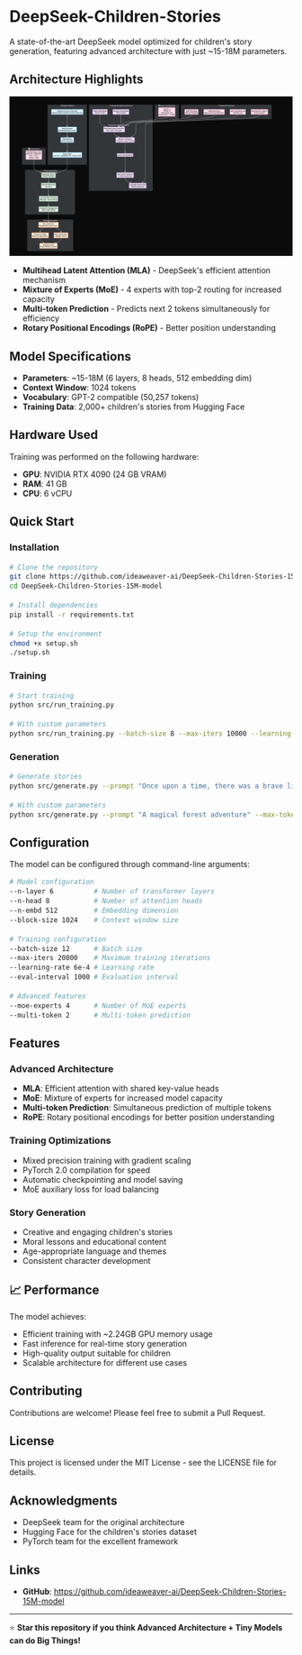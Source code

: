 # DeepSeek-Children-Stories 

A state-of-the-art DeepSeek model optimized for children's story generation, featuring advanced architecture with just ~15-18M parameters.

## Architecture Highlights

![DeepSeek Architecture](deepseek-arch.png)

- **Multihead Latent Attention (MLA)** - DeepSeek's efficient attention mechanism
- **Mixture of Experts (MoE)** - 4 experts with top-2 routing for increased capacity
- **Multi-token Prediction** - Predicts next 2 tokens simultaneously for efficiency
- **Rotary Positional Encodings (RoPE)** - Better position understanding

## Model Specifications

- **Parameters**: ~15-18M (6 layers, 8 heads, 512 embedding dim)
- **Context Window**: 1024 tokens
- **Vocabulary**: GPT-2 compatible (50,257 tokens)
- **Training Data**: 2,000+ children's stories from Hugging Face

## Hardware Used

Training was performed on the following hardware:

- **GPU**: NVIDIA RTX 4090 (24 GB VRAM)
- **RAM**: 41 GB
- **CPU**: 6 vCPU

## Quick Start

### Installation

```bash
# Clone the repository
git clone https://github.com/ideaweaver-ai/DeepSeek-Children-Stories-15M-model.git
cd DeepSeek-Children-Stories-15M-model

# Install dependencies
pip install -r requirements.txt

# Setup the environment
chmod +x setup.sh
./setup.sh
```

### Training

```bash
# Start training
python src/run_training.py

# With custom parameters
python src/run_training.py --batch-size 8 --max-iters 10000 --learning-rate 6e-4
```

### Generation

```bash
# Generate stories
python src/generate.py --prompt "Once upon a time, there was a brave little mouse"

# With custom parameters
python src/generate.py --prompt "A magical forest adventure" --max-tokens 200 --temperature 0.8
```

## Configuration

The model can be configured through command-line arguments:

```bash
# Model configuration
--n-layer 6          # Number of transformer layers
--n-head 8           # Number of attention heads
--n-embd 512         # Embedding dimension
--block-size 1024    # Context window size

# Training configuration
--batch-size 12      # Batch size
--max-iters 20000    # Maximum training iterations
--learning-rate 6e-4 # Learning rate
--eval-interval 1000 # Evaluation interval

# Advanced features
--moe-experts 4      # Number of MoE experts
--multi-token 2      # Multi-token prediction
```

## Features

### Advanced Architecture
- **MLA**: Efficient attention with shared key-value heads
- **MoE**: Mixture of experts for increased model capacity
- **Multi-token Prediction**: Simultaneous prediction of multiple tokens
- **RoPE**: Rotary positional encodings for better position understanding

### Training Optimizations
- Mixed precision training with gradient scaling
- PyTorch 2.0 compilation for speed
- Automatic checkpointing and model saving
- MoE auxiliary loss for load balancing

### Story Generation
- Creative and engaging children's stories
- Moral lessons and educational content
- Age-appropriate language and themes
- Consistent character development

## 📈 Performance

The model achieves:
- Efficient training with ~2.24GB GPU memory usage
- Fast inference for real-time story generation
- High-quality output suitable for children
- Scalable architecture for different use cases

## Contributing

Contributions are welcome! Please feel free to submit a Pull Request.

## License

This project is licensed under the MIT License - see the LICENSE file for details.

## Acknowledgments

- DeepSeek team for the original architecture
- Hugging Face for the children's stories dataset
- PyTorch team for the excellent framework

## Links

- **GitHub**: https://github.com/ideaweaver-ai/DeepSeek-Children-Stories-15M-model

---

⭐ **Star this repository if you think Advanced Architecture + Tiny Models can do Big Things!** 
